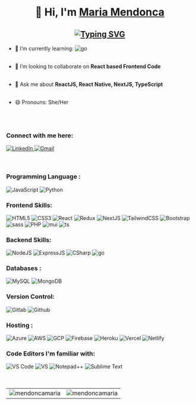<h1 align="center">
   👋 Hi, I'm <a href="https://maria-mendonca.vercel.app/" target="_blank"> Maria Mendonca </a>
</h1>
<h2 align="center">
   <a href="https://git.io/typing-svg">
      <img src="https://readme-typing-svg.demolab.com?font=Fira+Code&weight=500&size=25&pause=1000&color=F7226F&width=600&lines=Fullstack+Developer;Cloud+Engineer" alt="Typing SVG" />
   </a>
</h2>


- 🌱 I’m currently learning: <img alt="go" src="https://img.shields.io/badge/Go-00ADD8?style=for-the-badge&logo=go&logoColor=white"/>
   <br />
   <br />
   
- 👯 I’m looking to collaborate on **React based Frontend Code**   
  <br />
  
- 💬 Ask me about **ReactJS, React Native, NextJS, TypeScript**   
  <br />
  
- 😄 Pronouns: She/Her   
<br />
<br />

### Connect with me here:
<div align="left">
  <a href="https://www.linkedin.com/in/mariamendonca/" target="_blank">
     <img alt="LinkedIn" src="https://img.shields.io/badge/linkedin-%230077B5.svg?style=for-the-badge&logo=linkedin&logoColor=white"/>
  </a>
  <a href="mailto:freelancermariamendonca@gmail.com" target="_blank">
     <img alt="Gmail" src="https://img.shields.io/badge/Gmail-D14836?style=for-the-badge&logo=gmail&logoColor=white"/>
  </a>
</div>
<br />
<br />

<h3 align="left">Programming Language :</h3>
<div align="left">
  <img alt="JavaScript" src="https://img.shields.io/badge/javascript-%23323330.svg?style=for-the-badge&logo=javascript&logoColor=%23F7DF1E"/> 
  <img alt="Python" src="https://img.shields.io/badge/python-%2314354C.svg?style=for-the-badge&logo=python&logoColor=white"/>
</div>

<h3 align="left">Frontend Skills:</h3>
<div align="left">
   <img alt="HTML5" src="https://img.shields.io/badge/html5-%23E34F26.svg?style=for-the-badge&logo=html5&logoColor=white"/>
   <img alt="CSS3" src="https://img.shields.io/badge/css3-%231572B6.svg?style=for-the-badge&logo=css3&logoColor=white"/> 
   <img alt="React" src="https://img.shields.io/badge/react-%2320232a.svg?style=for-the-badge&logo=react&logoColor=%2361DAFB"/>
   <img alt="Redux" src="https://img.shields.io/badge/Redux-593D88?style=for-the-badge&logo=redux&logoColor=white"/>
   <img alt="NextJS" src="https://img.shields.io/badge/next.js-000000?style=for-the-badge&logo=nextdotjs&logoColor=white"/>
   <img alt="TailwindCSS" src="https://img.shields.io/badge/Tailwind_CSS-38B2AC?style=for-the-badge&logo=tailwind-css&logoColor=white"/>
   <img alt="Bootstrap" src="https://img.shields.io/badge/bootstrap-%23563D7C.svg?style=for-the-badge&logo=bootstrap&logoColor=white"/>
   <img alt="sass" src="https://img.shields.io/badge/Sass-CC6699?style=for-the-badge&logo=sass&logoColor=white"/>
   <img alt="PHP" src="https://img.shields.io/badge/php-%23777BB4.svg?style=for-the-badge&logo=php&logoColor=white"/>
   <img alt="mui" src="https://img.shields.io/badge/Material%20UI-007FFF?style=for-the-badge&logo=mui&logoColor=white"/>
   <img alt="ts" src="https://img.shields.io/badge/TypeScript-007ACC?style=for-the-badge&logo=typescript&logoColor=white"/>
   
</div>

<h3 align="left">Backend Skills:</h3>
<div align="left">  
   <img alt="NodeJS" src="https://img.shields.io/badge/node.js-%2343853D.svg?style=for-the-badge&logo=node-dot-js&logoColor=white"/>
   <img alt="ExpressJS" src="https://img.shields.io/badge/Express.js-000000?style=for-the-badge&logo=express&logoColor=white"/>
   <img alt="CSharp" src="https://img.shields.io/badge/C%23-239120?style=for-the-badge&logo=c-sharp&logoColor=white"/>
   <img alt="go" src="https://img.shields.io/badge/Go-00ADD8?style=for-the-badge&logo=go&logoColor=white"/>
</div>

<h3 align="left">Databases :</h3>
<div align="left">
  <img alt="MySQL" src="https://img.shields.io/badge/mysql-%2300f.svg?style=for-the-badge&logo=mysql&logoColor=white"/>
  <img alt="MongoDB" src ="https://img.shields.io/badge/MongoDB-4EA94B?style=for-the-badge&logo=mongodb&logoColor=white"/>
</div>

<h3 align="left">Version Control:</h3>
<div align="left">
  <img alt="Gitlab" src="https://img.shields.io/badge/GitLab-330F63?style=for-the-badge&logo=gitlab&logoColor=white"/>
  <img alt="Github" src ="https://img.shields.io/badge/GitHub-100000?style=for-the-badge&logo=github&logoColor=white"/>
</div>

<h3 align="left">Hosting :</h3>
<div align="left">
   <img alt="Azure" src="https://img.shields.io/badge/Microsoft_Azure-0089D6?style=for-the-badge&logo=microsoft-azure&logoColor=white"/>
  <img alt="AWS" src="https://img.shields.io/badge/Amazon_AWS-FF9900?style=for-the-badge&logo=amazonaws&logoColor=white"/>
   <img alt="GCP" src="https://img.shields.io/badge/Google_Cloud-4285F4?style=for-the-badge&logo=google-cloud&logoColor=white"/>
  <img alt="Firebase" src="https://img.shields.io/badge/firebase-%23039BE5.svg?style=for-the-badge&logo=firebase"/>
  <img alt="Heroku" src="https://img.shields.io/badge/heroku-%23430098.svg?style=for-the-badge&logo=heroku&logoColor=white"/>
  <img alt="Vercel" src="https://img.shields.io/badge/Vercel-000000?style=for-the-badge&logo=vercel&logoColor=white"/>
  <img alt="Netlify" src="https://img.shields.io/badge/Netlify-00C7B7?style=for-the-badge&logo=netlify&logoColor=white"/>
</div>

<h3 align="left">Code Editors I'm familiar with:</h3>
<div align="left">
  <img alt="VS Code" src="https://img.shields.io/badge/Visual_Studio_Code-0078D4?style=for-the-badge&logo=visual%20studio%20code&logoColor=white"/>
  <img alt="VS" src ="https://img.shields.io/badge/Visual_Studio-5C2D91?style=for-the-badge&logo=visual%20studio&logoColor=white"/>
  <img alt="Notepad++" src="https://img.shields.io/badge/Notepad++-90E59A.svg?style=for-the-badge&logo=notepad%2B%2B&logoColor=black"/>
  <img alt="Sublime Text" src ="https://img.shields.io/badge/sublime_text-%23575757.svg?&style=for-the-badge&logo=sublime-text&logoColor=important"/>
   <!--  <img alt="" src =""/> <img alt="" src=""/> <img alt="" src =""/>  -->
</div>
<br /><br />

 

<table>
  <tr>
    <td>
       <img src="https://github-readme-stats.vercel.app/api?username=mendoncamaria&show_icons=true&rank_icon=github&theme=merko&locale=en" alt="mendoncamaria" />
    </td>
    <td>
       <img src="https://github-readme-stats.vercel.app/api/top-langs?username=mendoncamaria&show_icons=true&theme=tokyonight&locale=en&layout=pie&langs_count=8" alt="mendoncamaria" />
    </td>
  </tr>
</table>

<div align="center">
   <p>
<!--       <a href="https://git.io/streak-stats"><img src="https://streak-stats.demolab.com?user=mendoncamaria&theme=darcula" alt="GitHub Streak" /></a> -->
   </p>
</div>

